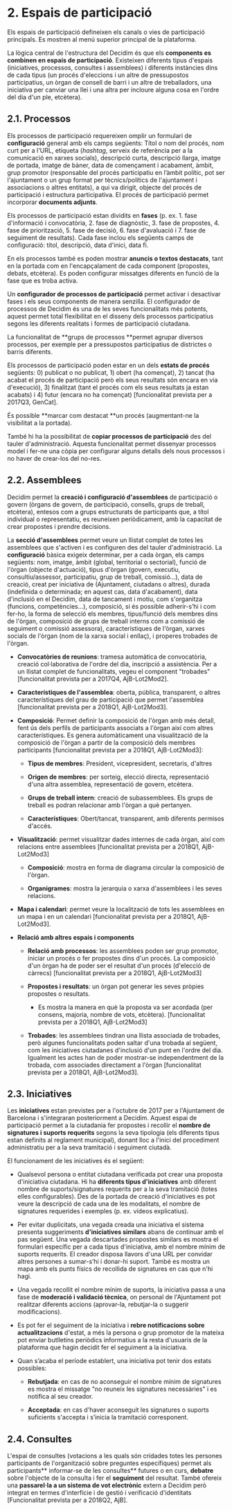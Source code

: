 # 2. Espais de participació

Els espais de participació defineixen els canals o vies de participació principals. Es mostren al menú superior principal de la plataforma.

La lògica central de l'estructura del Decidim és que els **components es combinen en espais de participació**. Existeixen diferents tipus d'espais (iniciatives, processos, consultes i assemblees) i diferents instàncies dins de cada tipus (un procés d'eleccions i un altre de pressupostos participatius, un òrgan de consell de barri i un altre de treballadors, una iniciativa per canviar una llei i una altra per incloure alguna cosa en l'ordre del dia d'un ple, etcètera).

## 2.1. Processos

Els processos de participació requereixen omplir un formulari de **configuració** general amb els camps següents: Títol o nom del procés, nom curt per a l'URL, etiqueta (*hashtag*, serveix de referència per a la comunicació en xarxes socials), descripció curta, descripció llarga, imatge de portada, imatge de bàner, data de començament i acabament, àmbit, grup promotor (responsable del procés participatiu en l’àmbit polític, pot ser l'ajuntament o un grup format per tècnics/polítics de l'ajuntament i associacions o altres entitats), a qui va dirigit, objecte del procés de participació i estructura participativa. El procés de participació permet incorporar **documents adjunts**.

Els processos de participació estan dividits en **fases** (p. ex. 1. fase d'informació i convocatòria, 2. fase de diagnòstic, 3. fase de propostes, 4. fase de priorització, 5. fase de decisió, 6. fase d'avaluació i 7. fase de seguiment de resultats). Cada fase inclou els següents camps de configuració: títol, descripció, data d'inici, data fi.

En els processos també es poden mostrar **anuncis o textos destacats**, tant en la portada com en l'encapçalament de cada component (propostes, debats, etcètera). Es poden configurar missatges diferents en funció de la fase que es troba activa.

Un **configurador de processos de participació** permet activar i desactivar fases i els seus components de manera senzilla. El configurador de processos de Decidim és una de les seves funcionalitats més potents, aquest permet total flexibilitat en el disseny dels processos participatius segons les diferents realitats i formes de participació ciutadana.

La funcionalitat de **grups de processos **permet agrupar diversos processos, per exemple per a pressupostos participatius de districtes o barris diferents.

Els processos de participació poden estar en un dels **estats de procés** següents: 0) publicat o no publicat, 1) obert (ha començat), 2) tancat (ha acabat el procés de participació però els seus resultats són encara en via d'execució), 3) finalitzat (tant el procés com els seus resultats ja estan acabats) i 4) futur (encara no ha començat) [funcionalitat prevista per a 2017Q3, GenCat].

És possible **marcar com destacat **un procés (augmentant-ne la visibilitat a la portada).

També hi ha la possibilitat de **copiar processos de participació** des del tauler d'administració. Aquesta funcionalitat permet dissenyar processos model i fer-ne una còpia per configurar alguns detalls dels nous processos i no haver de crear-los del no-res.

## 2.2. Assemblees

Decidim permet la **creació i configuració d'assemblees** de participació o govern (òrgans de govern, de participació, consells, grups de treball, etcètera), entesos com a grups estructurats de participants que, a títol individual o representatiu, es reuneixen periòdicament, amb la capacitat de crear propostes i prendre decisions.

La **secció d'assemblees** permet veure un llistat complet de totes les assemblees que s'activen i es configuren des del tauler d'administració. La **configuració** bàsica exigeix determinar, per a cada òrgan, els camps següents: nom, imatge, àmbit (global, territorial o sectorial), funció de l'òrgan (objecte d'actuació), tipus d'òrgan (govern, executiu, consultiu/assessor, participatiu, grup de treball, comissió...), data de creació, creat per iniciativa de (Ajuntament, ciutadans o altres), durada (indefinida o determinada; en aquest cas, data d'acabament), data d'inclusió en el Decidim, data de tancament i motiu, com s'organitza (funcions, competències...), composició, si és possible adherir-s’hi i com fer-ho, la forma de selecció els membres, tipus/funció dels membres dins de l'òrgan, composició de grups de treball interns com a comissió de seguiment o comissió assessora), característiques de l'òrgan, xarxes socials de l'òrgan (nom de la xarxa social i enllaç), i properes trobades de l'òrgan.

* **Convocatòries de reunions**: tramesa automàtica de convocatòria, creació col·laborativa de l'ordre del dia, inscripció a assistència. Per a un llistat complet de funcionalitats, vegeu el component "trobades" [funcionalitat prevista per a 2017Q4, AjB-Lot2Mod2].

* **Característiques de l'assemblea**: oberta, pública, transparent, o altres característiques del grau de participació que permet l'assemblea [funcionalitat prevista per a 2018Q1, AjB-Lot2Mod3].

* **Composició**: Permet definir la composició de l'òrgan amb més detall, fent ús dels perfils de participants associats a l'òrgan així com altres característiques. Es genera automàticament una visualització de la composició de l'òrgan a partir de la composició dels membres participants [funcionalitat prevista per a 2018Q1, AjB-Lot2Mod3]:

    * **Tipus de membres**: President, vicepresident, secretaris, d'altres

    * **Origen de membres**: per sorteig, elecció directa, representació d'una altra assemblea, representació de govern, etcètera.

    * **Grups de treball intern**: creació de subassemblees. Els grups de treball es podran relacionar amb l'òrgan a què pertanyen.

    * **Característiques**: Obert/tancat, transparent, amb diferents permisos d'accés.

* **Visualització**: permet visualitzar dades internes de cada òrgan, així com relacions entre assemblees [funcionalitat prevista per a 2018Q1, AjB-Lot2Mod3]

    * **Composició**: mostra en forma de diagrama circular la composició de l'òrgan.

    * **Organigrames**: mostra la jerarquia o xarxa d'assemblees i les seves relacions.

* **Mapa i calendari**: permet veure la localització de tots les assemblees en un mapa i en un calendari [funcionalitat prevista per a 2018Q1, AjB-Lot2Mod3].

* **Relació amb altres espais i components**

    * **Relació amb processos**: les assemblees poden ser grup promotor, iniciar un procés o fer propostes dins d'un procés. La composició d'un òrgan ha de poder ser el resultat d'un procés (d'elecció de càrrecs) [funcionalitat prevista per a 2018Q1, AjB-Lot2Mod3]

    * **Propostes i resultats**: un òrgan pot generar les seves pròpies propostes o resultats.

        * Es mostra la manera en què la proposta va ser acordada (per consens, majoria, nombre de vots, etcètera). [funcionalitat prevista per a 2018Q1, AjB-Lot2Mod3]

    * **Trobades**: les assemblees tindran una llista associada de trobades, però algunes funcionalitats poden saltar d'una trobada al següent, com les iniciatives ciutadanes d'inclusió d'un punt en l'ordre del dia. Igualment les actes han de poder mostrar-se independentment de la trobada, com associades directament a l'òrgan [funcionalitat prevista per a 2018Q1, AjB-Lot2Mod3].

## 2.3. Iniciatives

Les **iniciatives** estan previstes per a l'octubre de 2017 per a l'Ajuntament de Barcelona i s'integraran posteriorment a Decidim. Aquest espai de participació permet a la ciutadania fer propostes i recollir el **nombre de signatures i suports requerits** segons la seva tipologia (els diferents tipus estan definits al reglament municipal), donant lloc a l'inici del procediment administratiu per a la seva tramitació i seguiment ciutadà.

El funcionament de les iniciatives és el següent:

* Qualsevol persona o entitat ciutadana verificada pot crear una proposta d'iniciativa ciutadana. Hi ha **diferents tipus d'iniciatives** amb diferent nombre de suports/signatures requerits per a la seva tramitació (totes elles configurables). Des de la portada de creació d'iniciatives es pot veure la descripció de cada una de les modalitats, el nombre de signatures requerides i exemples (p. ex. vídeos explicatius).

* Per evitar duplicitats, una vegada creada una iniciativa el sistema presenta suggeriments **d'iniciatives similars** abans de continuar amb el pas següent. Una vegada descartades propostes similars es mostra el formulari específic per a cada tipus d'iniciativa, amb el nombre mínim de suports requerits. El creador disposa llavors d'una URL per convidar altres persones a sumar-s’hi i donar-hi suport. També es mostra un mapa amb els punts físics de recollida de signatures en cas que n'hi hagi.

* Una vegada recollit el nombre mínim de suports, la iniciativa passa a una fase de **moderació i validació tècnica**, on personal de l'Ajuntament pot realitzar diferents accions (aprovar-la, rebutjar-la o suggerir modificacions).

* Es pot fer el seguiment de la iniciativa i **rebre notificacions sobre actualitzacions** d'estat, a més la persona o grup promotor de la mateixa pot enviar butlletins periòdics informatius a la resta d'usuaris de la plataforma que hagin decidit fer el seguiment a la iniciativa.

* Quan s’acaba el període establert, una iniciativa pot tenir dos estats possibles:

    * **Rebutjada**: en cas de no aconseguir el nombre mínim de signatures es mostra el missatge "no reuneix les signatures necessàries" i es notifica al seu creador.

    * **Acceptada**: en cas d'haver aconseguit les signatures o suports suficients s'accepta i s’inicia la tramitació corresponent.

## 2.4. Consultes

L'espai de consultes (votacions a les quals són cridades totes les persones participants de l'organització sobre preguntes específiques) permet als participants** informar-se de les consultes** futures o en curs, **debatre** sobre l'objecte de la consulta i fer el **seguiment** del resultat. També ofereix una **passarel·la a un sistema de vot electrònic** extern a Decidim però integrat en termes d'interfície i de gestió i verificació d'identitats [Funcionalitat prevista per a 2018Q2, AjB].
